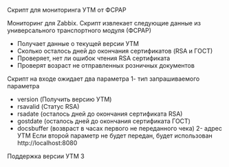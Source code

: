Скрипт для мониторинга УТМ от ФСРАР

Мониторинг для Zabbix.
Скрипт извлекает следующие данные из универсального транспортного модуля (ФСРАР)
 - Получает данные о текущей версии УТМ
 - Сколько осталось дней до окончания сертификатов (RSA и ГОСТ)
 - Проверяет, нет ли ошибок чтения RSA сертификата
 - Проверят возраст не отправленных розничных документов

Скрипт на входе ожидает два параметра 
1- тип запрашиваемого параметра
 - version (Получить версию УТМ)
 - rsavalid (Статус RSA)
 - rsadate (осталось дней до окончания сертификата RSA)
 - gostdate (осталось дней до окончания сертификата ГОСТ)
 - docsbuffer (возвраст в часах первого не переданного чека)
2- адрес УТМ
Если второй параметр не будет передан, будет использован http://localhost:8080

Поддержка версии УТМ 3
